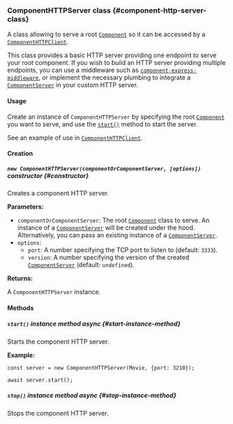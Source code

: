 ### ComponentHTTPServer <badge type="primary">class</badge> {#component-http-server-class}

A class allowing to serve a root [`Component`](https://layrjs.com/docs/v2/reference/component) so it can be accessed by a [`ComponentHTTPClient`](https://layrjs.com/docs/v2/reference/component-http-client).

This class provides a basic HTTP server providing one endpoint to serve your root component. If you wish to build an HTTP server providing multiple endpoints, you can use a middleware such as [`component-express-middleware`](https://layrjs.com/docs/v2/reference/component-express-middleware), or implement the necessary plumbing to integrate a [`ComponentServer`](https://layrjs.com/docs/v2/reference/component-server) in your custom HTTP server.

#### Usage

Create an instance of `ComponentHTTPServer` by specifying the root [`Component`](https://layrjs.com/docs/v2/reference/component) you want to serve, and use the [`start()`](https://layrjs.com/docs/v2/reference/component-http-server#start-instance-method) method to start the server.

See an example of use in [`ComponentHTTPClient`](https://layrjs.com/docs/v2/reference/component-http-client).

#### Creation

##### `new ComponentHTTPServer(componentOrComponentServer, [options])` <badge type="secondary">constructor</badge> {#constructor}

Creates a component HTTP server.

**Parameters:**

* `componentOrComponentServer`: The root [`Component`](https://layrjs.com/docs/v2/reference/component) class to serve. An instance of a [`ComponentServer`](https://layrjs.com/docs/v2/reference/component-server) will be created under the hood. Alternatively, you can pass an existing instance of a [`ComponentServer`](https://layrjs.com/docs/v2/reference/component-server).
* `options`:
  * `port`: A number specifying the TCP port to listen to (default: `3333`).
  * `version`: A number specifying the version of the created [`ComponentServer`](https://layrjs.com/docs/v2/reference/component-server) (default: `undefined`).

**Returns:**

A `ComponentHTTPServer` instance.

#### Methods

##### `start()` <badge type="secondary-outline">instance method</badge> <badge type="outline">async</badge> {#start-instance-method}

Starts the component HTTP server.

**Example:**

```
const server = new ComponentHTTPServer(Movie, {port: 3210});

await server.start();
```

##### `stop()` <badge type="secondary-outline">instance method</badge> <badge type="outline">async</badge> {#stop-instance-method}

Stops the component HTTP server.
